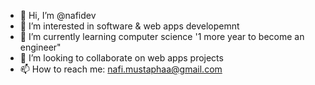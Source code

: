- 👋 Hi, I’m @nafidev
- 👀 I’m interested in software & web apps developemnt
- 🌱 I’m currently learning computer science '1 more year to become an engineer"
- 💞️ I’m looking to collaborate on web apps projects
- 📫 How to reach me: nafi.mustaphaa@gmail.com

<!---
nafidev/nafidev is a ✨ special ✨ repository because its `README.md` (this file) appears on your GitHub profile.
You can click the Preview link to take a look at your changes.
--->
